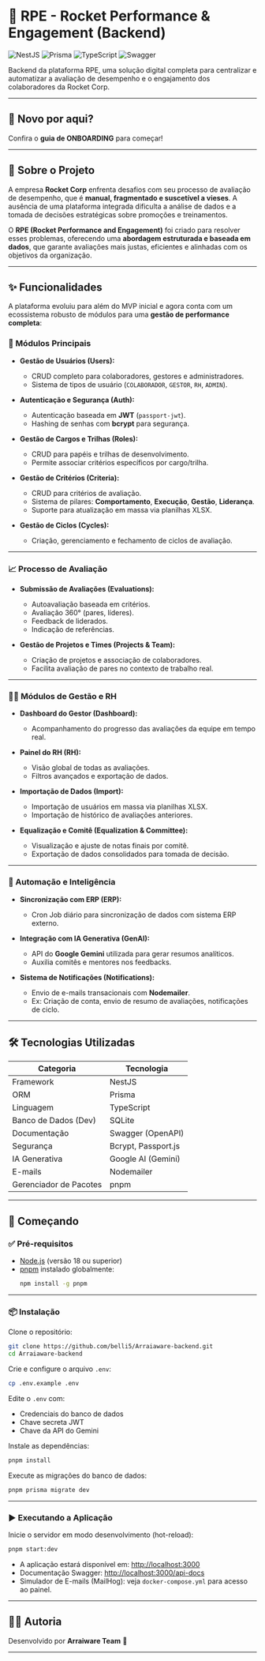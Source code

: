 
# 🚀 RPE - Rocket Performance & Engagement (Backend)

![NestJS](https://img.shields.io/badge/NestJS-E0234E?style=for-the-badge&logo=nestjs&logoColor=white)
![Prisma](https://img.shields.io/badge/Prisma-3982CE?style=for-the-badge&logo=prisma&logoColor=white)
![TypeScript](https://img.shields.io/badge/TypeScript-3178C6?style=for-the-badge&logo=typescript&logoColor=white)
![Swagger](https://img.shields.io/badge/Swagger-85EA2D?style=for-the-badge&logo=swagger&logoColor=black)

Backend da plataforma RPE, uma solução digital completa para centralizar e automatizar a avaliação de desempenho e o engajamento dos colaboradores da Rocket Corp.

---

## 👋 Novo por aqui?

Confira o **guia de ONBOARDING** para começar!

---

## 🎯 Sobre o Projeto

A empresa **Rocket Corp** enfrenta desafios com seu processo de avaliação de desempenho, que é **manual, fragmentado e suscetível a vieses**. A ausência de uma plataforma integrada dificulta a análise de dados e a tomada de decisões estratégicas sobre promoções e treinamentos.

O **RPE (Rocket Performance and Engagement)** foi criado para resolver esses problemas, oferecendo uma **abordagem estruturada e baseada em dados**, que garante avaliações mais justas, eficientes e alinhadas com os objetivos da organização.

---

## ✨ Funcionalidades

A plataforma evoluiu para além do MVP inicial e agora conta com um ecossistema robusto de módulos para uma **gestão de performance completa**:

### 🧩 Módulos Principais

- **Gestão de Usuários (Users):**
  - CRUD completo para colaboradores, gestores e administradores.
  - Sistema de tipos de usuário (`COLABORADOR`, `GESTOR`, `RH`, `ADMIN`).

- **Autenticação e Segurança (Auth):**
  - Autenticação baseada em **JWT** (`passport-jwt`).
  - Hashing de senhas com **bcrypt** para segurança.

- **Gestão de Cargos e Trilhas (Roles):**
  - CRUD para papéis e trilhas de desenvolvimento.
  - Permite associar critérios específicos por cargo/trilha.

- **Gestão de Critérios (Criteria):**
  - CRUD para critérios de avaliação.
  - Sistema de pilares: **Comportamento**, **Execução**, **Gestão**, **Liderança**.
  - Suporte para atualização em massa via planilhas XLSX.

- **Gestão de Ciclos (Cycles):**
  - Criação, gerenciamento e fechamento de ciclos de avaliação.

---

### 📈 Processo de Avaliação

- **Submissão de Avaliações (Evaluations):**
  - Autoavaliação baseada em critérios.
  - Avaliação 360° (pares, líderes).
  - Feedback de liderados.
  - Indicação de referências.

- **Gestão de Projetos e Times (Projects & Team):**
  - Criação de projetos e associação de colaboradores.
  - Facilita avaliação de pares no contexto de trabalho real.

---

### 🧑‍💼 Módulos de Gestão e RH

- **Dashboard do Gestor (Dashboard):**
  - Acompanhamento do progresso das avaliações da equipe em tempo real.

- **Painel do RH (RH):**
  - Visão global de todas as avaliações.
  - Filtros avançados e exportação de dados.

- **Importação de Dados (Import):**
  - Importação de usuários em massa via planilhas XLSX.
  - Importação de histórico de avaliações anteriores.

- **Equalização e Comitê (Equalization & Committee):**
  - Visualização e ajuste de notas finais por comitê.
  - Exportação de dados consolidados para tomada de decisão.

---

### 🤖 Automação e Inteligência

- **Sincronização com ERP (ERP):**
  - Cron Job diário para sincronização de dados com sistema ERP externo.

- **Integração com IA Generativa (GenAI):**
  - API do **Google Gemini** utilizada para gerar resumos analíticos.
  - Auxilia comitês e mentores nos feedbacks.

- **Sistema de Notificações (Notifications):**
  - Envio de e-mails transacionais com **Nodemailer**.
  - Ex: Criação de conta, envio de resumo de avaliações, notificações de ciclo.

---

## 🛠️ Tecnologias Utilizadas

| Categoria           | Tecnologia            |
|---------------------|------------------------|
| Framework           | NestJS                |
| ORM                 | Prisma                |
| Linguagem           | TypeScript            |
| Banco de Dados (Dev)| SQLite                |
| Documentação        | Swagger (OpenAPI)     |
| Segurança           | Bcrypt, Passport.js   |
| IA Generativa       | Google AI (Gemini)    |
| E-mails             | Nodemailer            |
| Gerenciador de Pacotes | pnpm              |

---

## 🚀 Começando

### ✅ Pré-requisitos

- [Node.js](https://nodejs.org/) (versão 18 ou superior)
- [pnpm](https://pnpm.io/) instalado globalmente:
  ```bash
  npm install -g pnpm
  ```

---

### 📦 Instalação

Clone o repositório:

```bash
git clone https://github.com/belli5/Arraiaware-backend.git
cd Arraiaware-backend
```

Crie e configure o arquivo `.env`:

```bash
cp .env.example .env
```

Edite o `.env` com:

- Credenciais do banco de dados
- Chave secreta JWT
- Chave da API do Gemini

Instale as dependências:

```bash
pnpm install
```

Execute as migrações do banco de dados:

```bash
pnpm prisma migrate dev
```

---

### ▶️ Executando a Aplicação

Inicie o servidor em modo desenvolvimento (hot-reload):

```bash
pnpm start:dev
```

- A aplicação estará disponível em: [http://localhost:3000](http://localhost:3000)
- Documentação Swagger: [http://localhost:3000/api-docs](http://localhost:3000/api-docs)
- Simulador de E-mails (MailHog): veja `docker-compose.yml` para acesso ao painel.

---

## 🧑‍💻 Autoria

Desenvolvido por **Arraiware Team** 🚀

---

